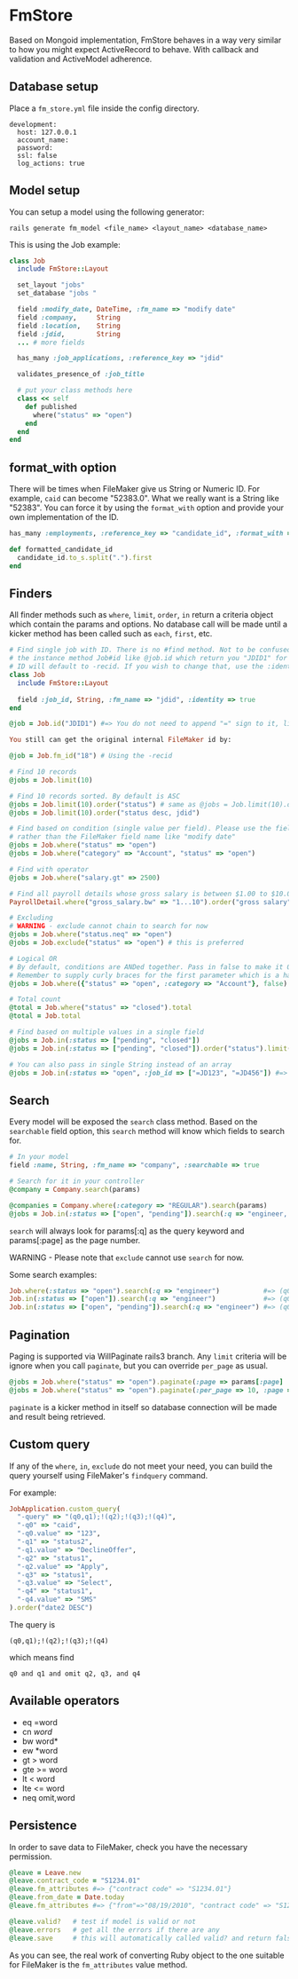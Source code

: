 # FmStore

Based on Mongoid implementation, FmStore behaves in a way very similar to how
you might expect ActiveRecord to behave. With callback and validation and ActiveModel
adherence.

## Database setup

Place a `fm_store.yml` file inside the config directory.

```
development:
  host: 127.0.0.1
  account_name:
  password:
  ssl: false
  log_actions: true
```
  
## Model setup

You can setup a model using the following generator:
  
`rails generate fm_model <file_name> <layout_name> <database_name>`

This is using the Job example:

```ruby
class Job
  include FmStore::Layout

  set_layout "jobs"
  set_database "jobs "

  field :modify_date, DateTime, :fm_name => "modify date"
  field :company,     String
  field :location,    String
  field :jdid,        String
  ... # more fields

  has_many :job_applications, :reference_key => "jdid"

  validates_presence_of :job_title

  # put your class methods here
  class << self
    def published
      where("status" => "open")
    end
  end
end
```

## format_with option

There will be times when FileMaker give us String or Numeric ID. For example, `caid` can become "52383.0".
What we really want is a String like "52383". You can force it by using the `format_with` option and provide
your own implementation of the ID.

```ruby
has_many :employments, :reference_key => "candidate_id", :format_with => :formatted_candidate_id

def formatted_candidate_id
  candidate_id.to_s.split(".").first
end
```

## Finders

All finder methods such as `where`, `limit`, `order`, `in` return a criteria object
which contain the params and options. No database call will be made until a kicker
method has been called such as `each`, `first`, etc.

```ruby
# Find single job with ID. There is no #find method. Not to be confused with
# the instance method Job#id like @job.id which return you "JDID1" for example.
# ID will default to -recid. If you wish to change that, use the :identity option
class Job
  include FmStore::Layout
  
  field :job_id, String, :fm_name => "jdid", :identity => true
end

@job = Job.id("JDID1") #=> You do not need to append "=" sign to it, like "=JDID1"

You still can get the original internal FileMaker id by:

@job = Job.fm_id("18") # Using the -recid

# Find 10 records
@jobs = Job.limit(10)

# Find 10 records sorted. By default is ASC
@jobs = Job.limit(10).order("status") # same as @jobs = Job.limit(10).order("status asc")
@jobs = Job.limit(10).order("status desc, jdid")

# Find based on condition (single value per field). Please use the field name
# rather than the FileMaker field name like "modify date"
@jobs = Job.where("status" => "open")
@jobs = Job.where("category" => "Account", "status" => "open")

# Find with operator
@jobs = Job.where("salary.gt" => 2500)

# Find all payroll details whose gross salary is between $1.00 to $10.00 in order
PayrollDetail.where("gross_salary.bw" => "1...10").order("gross salary")

# Excluding
# WARNING - exclude cannot chain to search for now
@jobs = Job.where("status.neq" => "open")
@jobs = Job.exclude("status" => "open") # this is preferred

# Logical OR
# By default, conditions are ANDed together. Pass in false to make it ORed together
# Remember to supply curly braces for the first parameter which is a hash
@jobs = Job.where({"status" => "open", :category => "Account"}, false)

# Total count
@total = Job.where("status" => "closed").total
@total = Job.total

# Find based on multiple values in a single field
@jobs = Job.in(:status => ["pending", "closed"])
@jobs = Job.in(:status => ["pending", "closed"]).order("status").limit(10)

# You can also pass in single String instead of an array
@jobs = Job.in(:status => "open", :job_id => ["=JD123", "=JD456"]) #=> the value "open" will automatically be ["open"]
```

## Search

Every model will be exposed the `search` class method. Based on the `searchable`
field option, this `search` method will know which fields to search for.
  
```ruby
# In your model
field :name, String, :fm_name => "company", :searchable => true

# Search for it in your controller
@company = Company.search(params)

@companies = Company.where(:category => "REGULAR").search(params)
@jobs = Job.in(:status => ["open", "pending"]).search(:q => "engineer, programmer")
```

`search` will always look for params[:q] as the query keyword and params[:page] as the page number.

WARNING - Please note that `exclude` cannot use `search` for now.

Some search examples:

```ruby
Job.where(:status => "open").search(:q => "engineer")           #=> (q0,q1)
Job.in(:status => ["open"]).search(:q => "engineer")            #=> (q0,q1)
Job.in(:status => ["open", "pending"]).search(:q => "engineer") #=> (q0,q2);(q1,q2)
```  
  
## Pagination

Paging is supported via WillPaginate rails3 branch. Any `limit` criteria will be
ignore when you call `paginate`, but you can override `per_page` as usual.

```ruby
@jobs = Job.where("status" => "open").paginate(:page => params[:page] || 1)
@jobs = Job.where("status" => "open").paginate(:per_page => 10, :page => params[:page] || 1)
```

`paginate` is a kicker method in itself so database connection will be made and
result being retrieved.

## Custom query

If any of the `where`, `in`, `exclude` do not meet your need, you can build the query yourself using FileMaker's `findquery` command.

For example:

```ruby
JobApplication.custom_query(
  "-query" => "(q0,q1);!(q2);!(q3);!(q4)",
  "-q0" => "caid",
  "-q0.value" => "123",
  "-q1" => "status2",
  "-q1.value" => "DeclineOffer",
  "-q2" => "status1",
  "-q2.value" => "Apply",
  "-q3" => "status1",
  "-q3.value" => "Select",
  "-q4" => "status1",
  "-q4.value" => "SMS"
).order("date2 DESC")
```

The query is

`(q0,q1);!(q2);!(q3);!(q4)`
  
which means find
  
`q0 and q1 and omit q2, q3, and q4`
  
## Available operators

* eq    =word
* cn    *word*
* bw    word*
* ew    *word
* gt    > word
* gte   >= word
* lt    < word
* lte   <= word
* neq   omit,word

## Persistence

In order to save data to FileMaker, check you have the necessary permission.

```ruby
@leave = Leave.new
@leave.contract_code = "S1234.01"
@leave.fm_attributes #=> {"contract code" => "S1234.01"}
@leave.from_date = Date.today
@leave.fm_attributes #=> {"from"=>"08/19/2010", "contract code" => "S1234.01"}

@leave.valid?   # test if model is valid or not
@leave.errors   # get all the errors if there are any
@leave.save     # this will automatically called valid? and return false if failed
```  

As you can see, the real work of converting Ruby object to the one suitable for FileMaker is the `fm_attributes` value method.
